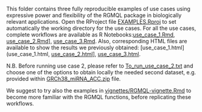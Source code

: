 This folder contains three fully reproducible examples of use cases using expressive power and flexibility of the RGMQL package in biologically relevant applications.
Open the RProject file [EXAMPLES.Rproj](EXAMPLES.Rproj) to set automatically the working directory for the use cases.
For all the use cases, complete workflows are available as R Notebooks:[use_case_1.Rmd](use_case_1.Rmd), [use_case_2.Rmd](use_case_2.Rmd)], [use_case_3.Rmd](use_case_3.Rmd).
Also, corresponding HTML files are available to show the results we previously obtained: [use_case_1.html](use_case_1.html, [use_case_2.html](use_case_2.html)], [use_case_3.html](use_case_3.html).

N.B. Before running use case 2, please refer to [To_run_use_case_2.txt](To_run_use_case_2.txt) and choose one of the options to obtain locally the needed second dataset, e.g. provided within [GRCh38_miRNA_ACC.zip](GRCh38_miRNA_ACC.zip) file. 

We suggest to try also the examples in [vignettes/RGMQL-vignette.Rmd](./../vignettes/RGMQL-vignette.Rmd) to become more familiar with the RGMQL functions, before replicating these workflows. 
